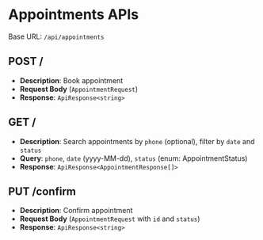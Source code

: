 # Appointments APIs

Base URL: `/api/appointments`

## POST /
- **Description**: Book appointment
- **Request Body** (`AppointmentRequest`)
- **Response**: `ApiResponse<string>`

## GET /
- **Description**: Search appointments by `phone` (optional), filter by `date` and `status`
- **Query**: `phone`, `date` (yyyy-MM-dd), `status` (enum: AppointmentStatus)
- **Response**: `ApiResponse<AppointmentResponse[]>`

## PUT /confirm
- **Description**: Confirm appointment
- **Request Body** (`AppointmentRequest` with `id` and `status`)
- **Response**: `ApiResponse<string>`
